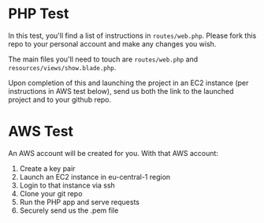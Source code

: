 # PHP Test
In this test, you'll find a list of instructions in `routes/web.php`. Please fork this repo to your personal account and make any changes you wish.

The main files you'll need to touch are `routes/web.php` and `resources/views/show.blade.php`.

Upon completion of this and launching the project in an EC2 instance (per instructions in AWS test below), send us both the link to the launched project and to your github repo.

# AWS Test
An AWS account will be created for you. With that AWS account: 

1. Create a key pair
2. Launch an EC2 instance in eu-central-1 region
3. Login to that instance via ssh
4. Clone your git repo
5. Run the PHP app and serve requests
6. Securely send us the .pem file

